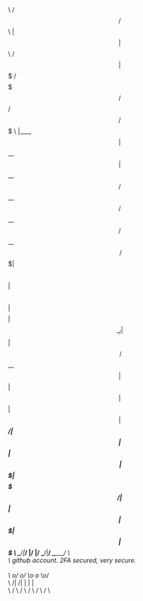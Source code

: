 \
\
\                   /$$                                           /$$
\                   | $$                                          | $$
\           /$$$$$$ | $$$$$$$  /$$$$$$$   /$$$$$$   /$$$$$$   /$$$$$$$
\          |____  $$| $$__  $$| $$__  $$ /$$__  $$ /$$__  $$ /$$__  $$
\           /$$$$$$$| $$  \ $$| $$  \ $$| $$$$$$$$| $$  \__/| $$  | $$
\          /$$__  $$| $$  | $$| $$  | $$| $$_____/| $$      | $$  | $$
\         |  $$$$$$$| $$$$$$$/| $$  | $$|  $$$$$$$| $$      |  $$$$$$$
\          \_______/|_______/ |__/  |__/ \_______/|__/       \_______/
\                                                                                                                 
\         github account. 2FA secured, very secure.
\
\
\     o/           o/         \o         o_        \o/  
\    /|           /|           |         |           |  
\    / \         / \          / \       / \         / \ 

                                                            
